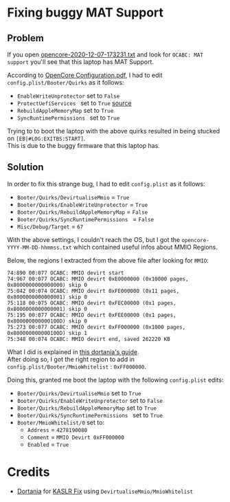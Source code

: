 # Fixing buggy MAT Support

## Problem

If you open [opencore-2020-12-07-173231.txt](/SysReport/opencore-2020-12-07-173231.txt) and look for `OCABC: MAT support` you'll see that this laptop has MAT Support. 

According to [OpenCore Configuration.pdf](https://github.com/acidanthera/OpenCorePkg/blob/master/Docs/Configuration.pdf), I had to edit `config.plist/Booter/Quirks` as it follows:

- `EnableWriteUnprotector` set to `False`
- `ProtectUefiServices ` set to `True` [source](https://github.com/osy/HaC-Mini/pull/470#discussion_r551600458)
- `RebuildAppleMemoryMap` set to `True`
- `SyncRuntimePermissions ` set to `True`

Trying to to boot the laptop with the above quirks resulted in being stucked on `[EB|#LOG:EXITBS:START]`.<br>
This is due to the buggy firmware that this laptop has.


## Solution

In order to fix this strange bug, I had to edit `config.plist` as it follows:

- `Booter/Quirks/DevirtualiseMmio` = `True`
- `Booter/Quirks/EnableWriteUnprotector` = `True`
- `Booter/Quirks/RebuildAppleMemoryMap` = `False`
- `Booter/Quirks/SyncRuntimePermissions ` = `False`
- `Misc/Debug/Target` = `67`

With the above settings, I couldn't reach the OS, but I got the `opencore-YYYY-MM-DD-hhmmss.txt` which contained useful infos about MMIO Regions.

Below, the regions I extracted from the above file after looking for `MMIO`:

```
74:890 00:077 OCABC: MMIO devirt start
74:967 00:077 OCABC: MMIO devirt 0xE0000000 (0x10000 pages, 0x8000000000000000) skip 0
75:042 00:074 OCABC: MMIO devirt 0xFE000000 (0x11 pages, 0x8000000000000001) skip 0
75:118 00:075 OCABC: MMIO devirt 0xFEC00000 (0x1 pages, 0x8000000000000001) skip 0
75:195 00:077 OCABC: MMIO devirt 0xFEE00000 (0x1 pages, 0x800000000000100D) skip 0
75:273 00:077 OCABC: MMIO devirt 0xFF000000 (0x1000 pages, 0x800000000000100D) skip 1
75:348 00:074 OCABC: MMIO devirt end, saved 262220 KB
```

What I did is explained in [this dortania's guide](https://dortania.github.io/OpenCore-Install-Guide/extras/kaslr-fix.html#using-devirtualisemmio).<br>
After doing so, I got the right region to add in `config.plist/Booter/MmioWhitelist`
: `0xFF000000`.

Doing this, granted me boot the laptop with the following `config.plist` edits:

- `Booter/Quirks/DevirtualiseMmio` set to `True`
- `Booter/Quirks/EnableWriteUnprotector` set to `False`
- `Booter/Quirks/RebuildAppleMemoryMap` set to `True`
- `Booter/Quirks/SyncRuntimePermissions ` set to `True`
- `Booter/MmioWhitelist/0` set to:
	- `Address` = `4278190080`
	- `Comment` = `MMIO Devirt 0xFF000000`
	- `Enabled` = `True`

# Credits

- [Dortania](https://dortania.github.io) for [KASLR Fix](https://dortania.github.io/OpenCore-Install-Guide/extras/kaslr-fix.html#using-devirtualisemmio) using `DevirtualiseMmio/MmioWhitelist`

